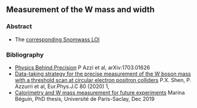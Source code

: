 ## Measurement of the W mass and width 

### Abstract

- The [corresponding Snomwass LOI](https://indico.cern.ch/event/951830/contributions/3999000/attachments/2095106/3521323/Wmass_SNOWMASS21-EF4_EF5_Paolo_Azzurri-166.pdf)

### Bibliography

- [Physics Behind Precision](https://arxiv.org/abs/1703.01626) P Azzi et al, arXiv:1703.01626
- [Data-taking strategy for the precise measurement of the W boson mass with a threshold scan at circular electron positron colliders](https://arxiv.org/abs/1812.09855) P.X. Shen, P. Azzurri et al, Eur.Phys.J.C 80 (2020) 1,
- [Calorimetry and W mass measurement for future experiments](https://cds.cern.ch/record/2710098/files/CERN-THESIS-2019-291.pdf) Marina Béguin, PhD thesis, Université de Paris-Saclay, Dec 2019

